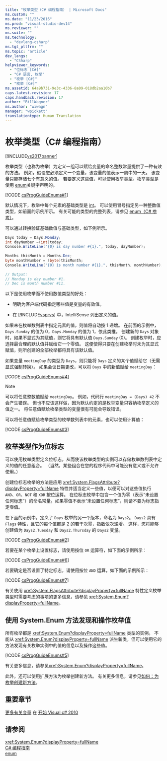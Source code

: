 ```yaml
---
title: "枚举类型（C# 编程指南） | Microsoft Docs"
ms.custom: ""
ms.date: "11/23/2016"
ms.prod: "visual-studio-dev14"
ms.reviewer: ""
ms.suite: ""
ms.technology: 
  - "devlang-csharp"
ms.tgt_pltfrm: ""
ms.topic: "article"
dev_langs: 
  - "CSharp"
helpviewer_keywords: 
  - "位标志 [C#]"
  - "C# 语言, 枚举"
  - "枚举 [C#]"
  - "枚举 [C#]"
ms.assetid: 64a9b731-9e3c-4336-8a09-018db2aa10b7
caps.latest.revision: 17
caps.handback.revision: 17
author: "BillWagner"
ms.author: "wiwagn"
manager: "wpickett"
translationtype: Human Translation
---
```

# 枚举类型（C# 编程指南）
[!INCLUDE[vs2017banner](../../csharp/includes/vs2017banner.md)]

枚举类型（也称为枚举）为定义一组可以赋给变量的命名整数常量提供了一种有效的方法。  例如，假设您必须定义一个变量，该变量的值表示一周中的一天。  该变量只能存储七个有意义的值。  若要定义这些值，可以使用枚举类型。枚举类型是使用 [enum](../../csharp/language-reference/keywords/enum.md)关键字声明的。  
  
 [!CODE [csProgGuideEnums#1](../CodeSnippet/VS_Snippets_VBCSharp/csProgGuideEnums#1)]  
  
 默认情况下，枚举中每个元素的基础类型是 [int](../../csharp/language-reference/keywords/int.md)。  可以使用冒号指定另一种整数值类型，如前面的示例所示。  有关可能的类型的完整列表，请参见 [enum（C\# 参考）](../../csharp/language-reference/keywords/enum.md)。  
  
 可以通过转换验证基础数值与基础类型，如下例所示。  
  
```c#  
Days today = Days.Monday;  
int dayNumber =(int)today;  
Console.WriteLine("{0} is day number #{1}.", today, dayNumber);  
  
Months thisMonth = Months.Dec;  
byte monthNumber = (byte)thisMonth;  
Console.WriteLine("{0} is month number #{1}.", thisMonth, monthNumber);  
  
// Output:  
// Monday is day number #1.  
// Dec is month number #11.  
```  
  
 以下是使用枚举而不使用数值类型的好处：  
  
-   明确为客户端代码指定哪些值是变量的有效值。  
  
-   在 [!INCLUDE[vsprvs](../../csharp/includes/vsprvs_md.md)] 中，IntelliSense 列出定义的值。  
  
 如果未在枚举数列表中指定元素的值，则值将自动按 1 递增。  在前面的示例中，`Days.Sunday` 的值为 0，`Days.Monday` 的值为 1，依此类推。  创建新的 `Days` 对象时，如果不显式为其赋值，则它将具有默认值 `Days.Sunday` \(0\)。  创建枚举时，应选择最合理的默认值并赋给它一个零值。  这便使得只要在创建枚举时未为其显式赋值，则所创建的全部枚举都将具有该默认值。  
  
 如果变量 `meetingDay` 的类型为 `Days`，则只能将 `Days` 定义的某个值赋给它（无需显式强制转换）。  如果会议日期更改，可以将 `Days` 中的新值赋给 `meetingDay`：  
  
 [!CODE [csProgGuideEnums#4](../CodeSnippet/VS_Snippets_VBCSharp/csProgGuideEnums#4)]  
  
> [!NOTE]
>  可以将任意整数值赋给 `meetingDay`。  例如，代码行 `meetingDay = (Days) 42` 不会产生错误。  但也不应该这样做，因为默认约定的是枚举变量只容纳枚举定义的值之一。  将任意值赋给枚举类型的变量很有可能会导致错误。  
  
 可以将任意值赋给枚举类型的枚举数列表中的元素，也可以使用计算值：  
  
 [!CODE [csProgGuideEnums#3](../CodeSnippet/VS_Snippets_VBCSharp/csProgGuideEnums#3)]  
  
## 枚举类型作为位标志  
 可以使用枚举类型定义位标志，从而使该枚举类型的实例可以存储枚举数列表中定义的值的任意组合。  （当然，某些组合在您的程序代码中可能没有意义或不允许使用。）  
  
 创建位标志枚举的方法是应用 <xref:System.FlagsAttribute?displayProperty=fullName> 特性并适当定义一些值，以便可以对这些值执行 `AND`、`OR`、`NOT` 和 `XOR` 按位运算。  在位标志枚举中包含一个值为零（表示“未设置任何标志”）的命名常量。如果零值不表示“未设置任何标志”，则请不要为标志指定零值。  
  
 在下面的示例中，定义了 `Days` 枚举的另一个版本，命名为 `Days2`。  `Days2` 具有 `Flags` 特性，且它的每个值都是 2 的若干次幂，指数依次递增。  这样，您将能够创建值为 `Days2.Tuesday` 和 `Days2.Thursday` 的 `Days2` 变量。  
  
 [!CODE [csProgGuideEnums#2](../CodeSnippet/VS_Snippets_VBCSharp/csProgGuideEnums#2)]  
  
 若要在某个枚举上设置标志，请使用按位 `OR` 运算符，如下面的示例所示：  
  
 [!CODE [csProgGuideEnums#6](../CodeSnippet/VS_Snippets_VBCSharp/csProgGuideEnums#6)]  
  
 若要确定是否设置了特定标志，请使用按位 `AND` 运算，如下面的示例所示：  
  
 [!CODE [csProgGuideEnums#7](../CodeSnippet/VS_Snippets_VBCSharp/csProgGuideEnums#7)]  
  
 有关使用 <xref:System.FlagsAttribute?displayProperty=fullName> 特性定义枚举类型时需要考虑的事项的更多信息，请参见 <xref:System.Enum?displayProperty=fullName>。  
  
## 使用 System.Enum 方法发现和操作枚举值  
 所有枚举都是 <xref:System.Enum?displayProperty=fullName> 类型的实例。  不能从 <xref:System.Enum?displayProperty=fullName> 派生新类，但可以使用它的方法发现有关枚举实例中的值的信息以及操作这些值。  
  
 [!CODE [csProgGuideEnums#5](../CodeSnippet/VS_Snippets_VBCSharp/csProgGuideEnums#5)]  
  
 有关更多信息，请参见<xref:System.Enum?displayProperty=fullName>。  
  
 此外，还可以使用扩展方法为枚举创建新方法。  有关更多信息，请参见[如何：为枚举创建新方法](../../csharp/programming-guide/classes-and-structs/how-to-create-a-new-method-for-an-enumeration.md)。  
  
## 重要章节  
 [更多有关变量](http://go.microsoft.com/fwlink/?LinkId=221230) 在 [开始 Visual c\# 2010](http://go.microsoft.com/fwlink/?LinkId=221214)  
  
## 请参阅  
 <xref:System.Enum?displayProperty=fullName>   
 [C\# 编程指南](../../csharp/programming-guide/index.md)   
 [enum](../../csharp/language-reference/keywords/enum.md)